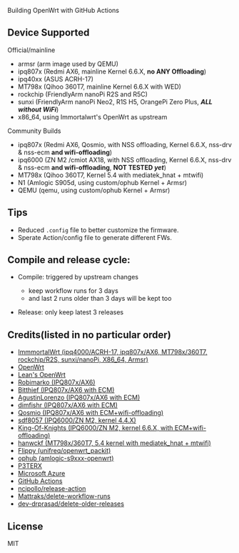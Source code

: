 Building OpenWrt with GitHub Actions

## Device Supported

Official/mainline
- armsr (arm image used by QEMU)
- ipq807x (Redmi AX6, mainline Kernel 6.6.X, **no ANY Offloading**)
- ipq40xx (ASUS ACRH-17)
- MT798x (Qihoo 360T7, mainline Kernel 6.6.X with WED)
- rockchip (FriendlyArm nanoPi R2S and R5C)
- sunxi (FriendlyArm nanoPi Neo2, R1S H5, OrangePi Zero Plus, ***ALL without WiFi***)
- x86_64, using Immortalwrt's OpenWrt as upstream

Community Builds
- ipq807x (Redmi AX6, Qosmio, with NSS offloading, Kernel 6.6.X, nss-drv & nss-ecm **and wifi-offloading**)
- ipq6000 (ZN M2 /cmiot AX18, with NSS offloading, Kernel 6.6.X, nss-drv & nss-ecm **and wifi-offloading**, **NOT TESTED _yet_**)
- MT798x (Qihoo 360T7, Kernel 5.4 with mediatek_hnat + mtwifi)
- N1 (Amlogic S905d, using custom/ophub Kernel + Armsr)
- QEMU (qemu, using custom/ophub Kernel + Armsr)


## Tips

- Reduced `.config` file to better customize the firmware.
- Sperate Action/config file to generate different FWs.


## Compile and release cycle:

- Compile: triggered by upstream changes
  - keep workflow runs for 3 days
  - and last 2 runs older than 3 days will be kept too

- Release: only keep latest 3 releases


## Credits(listed in no particular order)

- [ImmmortalWrt (ipq4000/ACRH-17, ipq807x/AX6, MT798x/360T7, rockchip/R2S, sunxi/nanoPi, X86_64, Armsr)](https://github.com/immortalwrt/immortalwrt)
- [OpenWrt](https://github.com/openwrt/openwrt)
- [Lean's OpenWrt](https://github.com/coolsnowwolf/lede)
- [Robimarko (IPQ807x/AX6)](https://github.com/robimarko/openwrt/)
- [Bitthief (IPQ807x/AX6 with ECM)](https://github.com/bitthief/openwrt/)
- [AgustinLorenzo (IPQ807x/AX6 with ECM)](https://github.com/AgustinLorenzo/openwrt)
- [dimfishr (IPQ807x/AX6 with ECM)](https://github.com/dimfishr/openwrt/tree/qualcommax-6.x-nss-wifi)
- [Qosmio (IPQ807x/AX6 with ECM+wifi-offloading)](https://github.com/qosmio/openwrt-ipq/tree/qualcommax-6.x-nss-wifi)
- [sdf8057 (IPQ6000/ZN M2, kernel 4.4.X)](https://github.com/sdf8057/ipq6000)
- [King-Of-Knights (IPQ6000/ZN M2, kernel 6.6.X, with ECM+wifi-offloading)](https://github.com/King-Of-Knights/openwrt-6.x)
- [hanwckf (MT798x/360T7, 5.4 kernel with mediatek_hnat + mtwifi)](https://github.com/hanwckf/immortalwrt-mt798x)
- [Flippy (unifreq/openwrt_packit)](https://github.com/unifreq/openwrt_packit)
- [ophub (amlogic-s9xxx-openwrt)](https://github.com/ophub/amlogic-s9xxx-openwrt)
- [P3TERX](https://github.com/P3TERX/Actions-OpenWrt)
- [Microsoft Azure](https://azure.microsoft.com)
- [GitHub Actions](https://github.com/features/actions)
- [ncipollo/release-action](https://github.com/ncipollo/release-action)
- [Mattraks/delete-workflow-runs](https://github.com/Mattraks/delete-workflow-runs)
- [dev-drprasad/delete-older-releases](https://github.com/dev-drprasad/delete-older-releases)



## License
MIT
